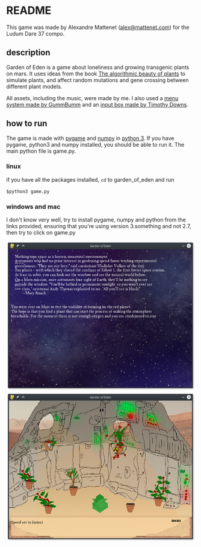 # README
This game was made by Alexandre Mattenet (alex@mattenet.com)
for the Ludum Dare 37 compo.

## description
Garden of Eden is a game about loneliness and growing transgenic plants on mars.
It uses ideas from the book [The algorithmic beauty of plants](http://algorithmicbotany.org/papers/#abop) to simulate plants, and affect random mutations and gene crossing between different plant models.

All assets, including the music, were made by me.
I also used a [menu system made by GummBumm](http://code.google.com/p/simple-pygame-menu/) and an [input box made by Timothy Downs](http://www.pygame.org/pcr/inputbox/).

## how to run
The game is made with [pygame](http://www.pygame.org/hifi.html) and [numpy](http://www.numpy.org/) in [python 3](https://www.python.org/). If you have pygame, python3 and numpy installed, you should be able to run it. The main python file is game.py.

### linux
if you have all the packages installed, `cd` to garden_of_eden and run
```
$python3 game.py
```

### windows and mac
I don't know very well, try to install pygame, numpy and python from the links provided, ensuring that you're using version 3.something and not 2.7, then try to click on game.py

![screenshot 1](https://github.com/gadevoi/ludumdare37/blob/master/Screenshot_20161212_014217.png?raw=true)
![screenshot 2](https://github.com/gadevoi/ludumdare37/blob/master/Screenshot_20161212_014311.png?raw=true)
